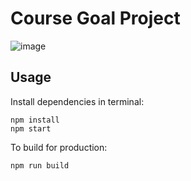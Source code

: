 # Course Goal Project

![image](https://github.com/sidneyshafer/complete-react-guide/assets/66838571/68ecba25-0034-429b-b3f5-4ce808c5396a)

## Usage
Install dependencies in terminal:
```
npm install
npm start
```
To build for production:
```
npm run build
```
